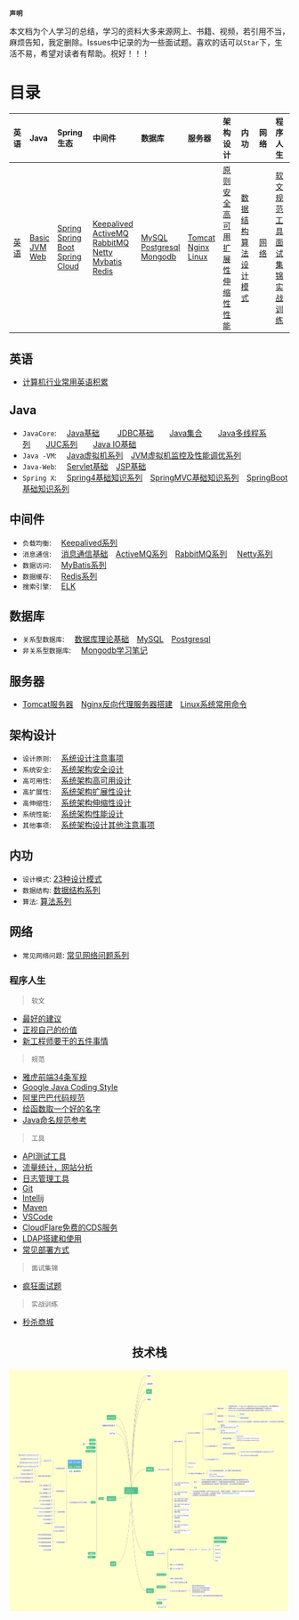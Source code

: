 **`声明`**

本文档为个人学习的总结，学习的资料大多来源网上、书籍、视频，若引用不当，麻烦告知，我定删除。Issues中记录的为一些面试题。喜欢的话可以`Star`下，生活不易，希望对读者有帮助。祝好！！！

# 目录

| 英语 | Java | Spring生态 | 中间件 | 数据库 | 服务器 | 架构设计 | 内功 | 网络 | 程序人生 |
|:----|:-----|:------|:------|:------|:------|:------|:------|:------|:-----|
|<a href="#英语">英语</a>|<a href="#Java">Basic</a><br><a href="#Java">JVM</a><br><a href="#Java">Web</a><br>|<a href="#Java">Spring</a><br><a href="#Java">Spring Boot</a><br><a href="#Java">Spring Cloud</a>|<a href="#中间件">Keepalived</a><br><a href="#中间件">ActiveMQ</a><br><a href="#中间件">RabbitMQ</a><br><a href="#中间件">Netty</a><br><a href="#中间件">Mybatis</a><br><a href="#中间件">Redis</a>|<a href="#数据库">MySQL</a><br><a href="#数据库">Postgresql</a><br><a href="#数据库">Mongodb</a>|<a href="#服务器">Tomcat</a><br><a href="#服务器">Nginx</a><br><a href="#服务器">Linux</a>|<a href="#架构设计">原则</a><br><a href="#架构设计">安全</a><br><a href="#架构设计">高可用</a><br><a href="#架构设计">扩展性</a><br><a href="#架构设计">伸缩性</a><br><a href="#架构设计">性能</a><br>|<a href="#内功">数据结构</a><br><a href="#内功">算法</a><br><a href="#内功">设计模式</a>|<a href="#网络">网络</a>|<a href="#程序人生">软文</a><br><a href="#程序人生">规范</a><br><a href="#程序人生">工具</a><br><a href="#程序人生">面试集锦</a><br><a href="#程序人生">实战训练</a>|

## 英语
* [计算机行业常用英语积累](tool/english.md)

## Java
* `JavaCore`: &emsp;[Java基础](java/basic/java-basic.md)
&emsp;&emsp;[JDBC基础](https://github.com/zhonghuasheng/JAVA/blob/master/jdbc/src/main/java/com/zhonghuasheng/jdbc/learn01/BasicSteps.java)&emsp;&emsp;[Java集合](java/basic/java-collection.md)&emsp;&emsp;[Java多线程系列](java/basic/java-thread.md)&emsp;&emsp;[JUC系列](java/basic/java-thread-juc.md)&emsp;&emsp;[Java IO基础](java/basic/java-io-nio.md)
* `Java -VM`: &emsp;[Java虚拟机系列](java/jvm/深入理解Java虚拟机.md)&emsp;[JVM虚拟机监控及性能调优系列](java/jvm/JVM虚拟机监控及性能调优.md)
* `Java-Web`: &emsp;[Servlet基础](java/javaweb/servlet.md)&emsp;[JSP基础](java/javaweb/jsp.md)
* `Spring X`: &emsp;[Spring4基础知识系列](java/spring/spring.md#Spring)&emsp;[SpringMVC基础知识系列](java/spring/spring.md#SpringMVC)&emsp;[SpringBoot基础知识系列](java/spring/spring.md#SpringBoot)

## 中间件
* `负载均衡`: &emsp;[Keepalived系列](plugins/keepalived.md)
* `消息通信`: &emsp;[消息通信基础](http://note.youdao.com/noteshare?id=30a11e46aaef3f00d2ecfb84692ca294&sub=wcp157828038663078)&emsp;[ActiveMQ系列](plugins/activemq.md)&emsp;[RabbitMQ系列](plugins/rabbitmq.md) &emsp;[Netty系列](plugins/netty.md)
* `数据访问`: &emsp;[MyBatis系列](plugins/mybatis.md)
* `数据缓存`: &emsp;[Redis系列](plugins/redis.md)
* `搜索引擎`: &emsp;[ELK](elasticsearch.md)

## 数据库
* `关系型数据库`: &emsp;[数据库理论基础](database/database.md)&emsp;[MySQL](database/mysql.md)&emsp;[Postgresql](database/postgresql.md)
* `非关系型数据库`: &emsp;[Mongodb学习笔记](database/mongodb.md)

## 服务器
* [Tomcat服务器](plugins/tomcat.md)&emsp;[Nginx反向代理服务器搭建](plugins/nginx.md)&emsp;[Linux系统常用命令](shell/linux.md)

## 架构设计
* `设计原则`: &emsp;[系统设计注意事项](architecture/系统设计注意事项.md)
* `系统安全`: &emsp;[系统架构安全设计](architecture/系统架构安全设计.md)
* `高可用性`: &emsp;[系统架构高可用设计](architecture/系统架构高可用设计.md)
* `高扩展性`: &emsp;[系统架构扩展性设计](architecture/系统架构扩展性设计.md)
* `高伸缩性`: &emsp;[系统架构伸缩性设计](architecture/系统架构伸缩性设计.md)
* `系统性能`: &emsp;[系统架构性能设计](architecture/系统架构性能设计.md)
* `其他事项`: &emsp;[系统架构设计其他注意事项](architecture/系统架构设计其他注意事项.md)

## 内功
* `设计模式`: [23种设计模式](algorithm/设计模式.md)
* `数据结构`: [数据结构系列](algorithm/数据结构.md)
* `算法`: [算法系列](algorithm/algorithm.md)

## 网络
* `常见网络问题`: [常见网络问题系列](network/network.md)

### 程序人生
> `软文`
* [最好的建议](tool/coding-life.md/#最好的建议)
* [正视自己的价值](tool/coding-life.md/#正视自己的价值)
* [新工程师要干的五件事情](tool/coding-life.md/#新工程师要干的五件事情)

> `规范`
* [雅虎前端34条军规](http://note.youdao.com/noteshare?id=b59d0da4f7bb2b7ba5f73129d85b1ba1)
* [Google Java Coding Style](https://google.github.io/styleguide/javaguide.html)
* [阿里巴巴代码规范](https://github.com/alibaba/p3c/blob/master/%E9%98%BF%E9%87%8C%E5%B7%B4%E5%B7%B4Java%E5%BC%80%E5%8F%91%E6%89%8B%E5%86%8C%EF%BC%88%E8%AF%A6%E5%B0%BD%E7%89%88%EF%BC%89.pdf)
* [给函数取一个好的名字](http://note.youdao.com/noteshare?id=74f3c5fae9fc26473e7046a700cdad12&sub=wcp1581864078132689)
* [Java命名规范参考](http://note.youdao.com/noteshare?id=c0ca7331624eb2f19b06f623a1b832ae&sub=2F7223EB9D9E4072B60A1FB578BF0AFA)

> `工具`
* [API测试工具](tool/api-testing-tool.md)
* [流量统计，网站分析](tool/common-tools.md)
* [日志管理工具](tool/cronolog.md)
* [Git](tool/git.md)
* [Intellij](tool/intellij.md)
* [Maven](tool/maven.md)
* [VSCode](tool/vscode-settings.md)
* [CloudFlare免费的CDS服务]()
* [LDAP搭建和使用]()
* [常见部署方式](tool/deployment.md)

> `面试集锦`
* [疯狂面试题](tool/interview.md)

> `实战训练`
* [秒杀商城](https://github.com/zhonghuasheng/JAVA/tree/master/seckill)

<center>
<h2 align="center">技术栈</h2>
<center>

![](tutorial-2020-05-30.png)

</center>
